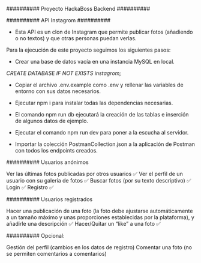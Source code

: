 ########## Proyecto HackaBoss Backend ##########

########## API Instagrom ##########

-   Esta API es un clon de Instagram que permite publicar fotos (añadiendo o no textos) y que otras
    personas puedan verlas.

Para la ejecución de este proyecto seguimos los siguientes pasos:

-   Crear una base de datos vacía en una instancia MySQL en local.

_CREATE DATABASE IF NOT EXISTS instagrom;_

-   Copiar el archivo .env.example como .env y rellenar las variables de entorno con sus datos necesarios.

-   Ejecutar npm i para instalar todas las dependencias necesarias.

-   El comando npm run db ejecutará la creación de las tablas e inserción de algunos datos de ejemplo.

-   Ejecutar el comando npm run dev para poner a la escucha al servidor.

-   Importar la colección PostmanCollection.json a la aplicación de Postman con todos los endpoints creados.

########## Usuarios anónimos

Ver las últimas fotos publicadas por otros usuarios ✅
Ver el perfil de un usuario con su galería de fotos ✅
Buscar fotos (por su texto descriptivo) ✅
Login ✅
Registro ✅

########## Usuarios registrados

Hacer una publicación de una foto (la foto debe ajustarse automáticamente a un tamaño máximo y unas proporciones establecidas por la plataforma), y añadirle una descripción ✅
Hacer/Quitar un “like” a una foto ✅

########## Opcional:

Gestión del perfil (cambios en los datos de registro)
Comentar una foto (no se permiten comentarios a comentarios)
